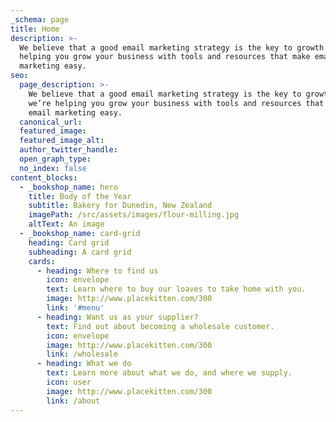 ```yaml
---
_schema: page
title: Home
description: >-
  We believe that a good email marketing strategy is the key to growth. So we’re
  helping you grow your business with tools and resources that make email
  marketing easy.
seo:
  page_description: >-
    We believe that a good email marketing strategy is the key to growth. So
    we’re helping you grow your business with tools and resources that make
    email marketing easy.
  canonical_url:
  featured_image:
  featured_image_alt:
  author_twitter_handle:
  open_graph_type:
  no_index: false
content_blocks:
  - _bookshop_name: hero
    title: Body of the Year
    subtitle: Bakery for Dunedin, New Zealand
    imagePath: /src/assets/images/flour-milling.jpg
    altText: An image
  - _bookshop_name: card-grid
    heading: Card grid
    subheading: A card grid
    cards:
      - heading: Where to find us
        icon: envelope
        text: Learn where to buy our loaves to take home with you.
        image: http://www.placekitten.com/300
        link: '#menu'
      - heading: Want us as your supplier?
        text: Find out about becoming a wholesale customer.
        icon: envelope
        image: http://www.placekitten.com/300
        link: /wholesale
      - heading: What we do
        text: Learn more about what we do, and where we supply.
        icon: user
        image: http://www.placekitten.com/300
        link: /about
---
```

